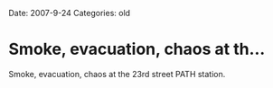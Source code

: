 Date: 2007-9-24
Categories: old

# Smoke, evacuation, chaos at th…

Smoke, evacuation, chaos at the 23rd street PATH station.
